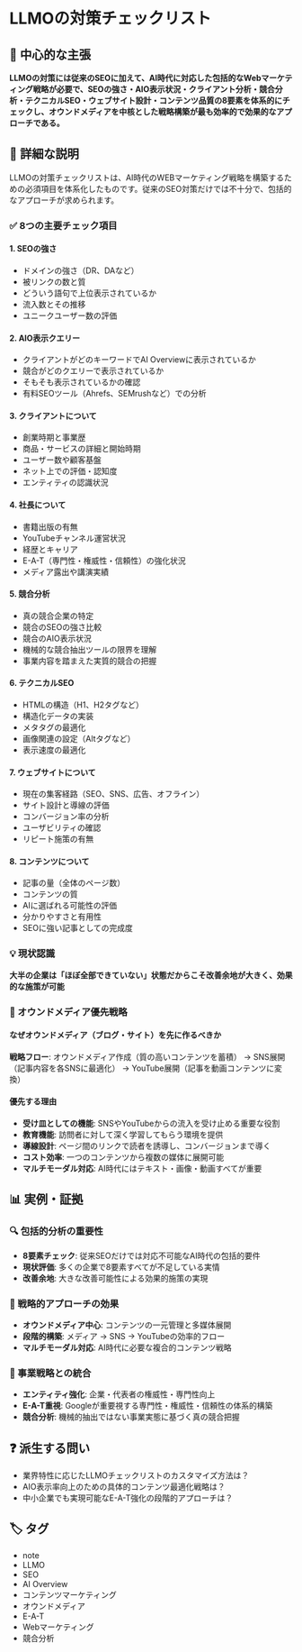 # LLMOの対策チェックリスト

## 🎯 中心的な主張
**LLMOの対策には従来のSEOに加えて、AI時代に対応した包括的なWebマーケティング戦略が必要で、SEOの強さ・AIO表示状況・クライアント分析・競合分析・テクニカルSEO・ウェブサイト設計・コンテンツ品質の8要素を体系的にチェックし、オウンドメディアを中核とした戦略構築が最も効率的で効果的なアプローチである。**

## 📖 詳細な説明

LLMOの対策チェックリストは、AI時代のWEBマーケティング戦略を構築するための必須項目を体系化したものです。従来のSEO対策だけでは不十分で、包括的なアプローチが求められます。

### ✅ 8つの主要チェック項目

#### 1. SEOの強さ
- ドメインの強さ（DR、DAなど）
- 被リンクの数と質
- どういう語句で上位表示されているか
- 流入数とその推移
- ユニークユーザー数の評価

#### 2. AIO表示クエリー
- クライアントがどのキーワードでAI Overviewに表示されているか
- 競合がどのクエリーで表示されているか
- そもそも表示されているかの確認
- 有料SEOツール（Ahrefs、SEMrushなど）での分析

#### 3. クライアントについて
- 創業時期と事業歴
- 商品・サービスの詳細と開始時期
- ユーザー数や顧客基盤
- ネット上での評価・認知度
- エンティティの認識状況

#### 4. 社長について
- 書籍出版の有無
- YouTubeチャンネル運営状況
- 経歴とキャリア
- E-A-T（専門性・権威性・信頼性）の強化状況
- メディア露出や講演実績

#### 5. 競合分析
- 真の競合企業の特定
- 競合のSEOの強さ比較
- 競合のAIO表示状況
- 機械的な競合抽出ツールの限界を理解
- 事業内容を踏まえた実質的競合の把握

#### 6. テクニカルSEO
- HTMLの構造（H1、H2タグなど）
- 構造化データの実装
- メタタグの最適化
- 画像関連の設定（Altタグなど）
- 表示速度の最適化

#### 7. ウェブサイトについて
- 現在の集客経路（SEO、SNS、広告、オフライン）
- サイト設計と導線の評価
- コンバージョン率の分析
- ユーザビリティの確認
- リピート施策の有無

#### 8. コンテンツについて
- 記事の量（全体のページ数）
- コンテンツの質
- AIに選ばれる可能性の評価
- 分かりやすさと有用性
- SEOに強い記事としての完成度

### 💡 現状認識
**大半の企業は「ほぼ全部できていない」状態だからこそ改善余地が大きく、効果的な施策が可能**

### 🎯 オウンドメディア優先戦略

#### なぜオウンドメディア（ブログ・サイト）を先に作るべきか

**戦略フロー**:
オウンドメディア作成（質の高いコンテンツを蓄積） → SNS展開（記事内容を各SNSに最適化） → YouTube展開（記事を動画コンテンツに変換）

#### 優先する理由

- **受け皿としての機能**: SNSやYouTubeからの流入を受け止める重要な役割
- **教育機能**: 訪問者に対して深く学習してもらう環境を提供
- **導線設計**: ページ間のリンクで読者を誘導し、コンバージョンまで導く
- **コスト効率**: 一つのコンテンツから複数の媒体に展開可能
- **マルチモーダル対応**: AI時代にはテキスト・画像・動画すべてが重要

## 📊 実例・証拠

### 🔍 包括的分析の重要性
- **8要素チェック**: 従来SEOだけでは対応不可能なAI時代の包括的要件
- **現状評価**: 多くの企業で8要素すべてが不足している実情
- **改善余地**: 大きな改善可能性による効果的施策の実現

### 🎯 戦略的アプローチの効果
- **オウンドメディア中心**: コンテンツの一元管理と多媒体展開
- **段階的構築**: メディア → SNS → YouTubeの効率的フロー
- **マルチモーダル対応**: AI時代に必要な複合的コンテンツ戦略

### 💼 事業戦略との統合
- **エンティティ強化**: 企業・代表者の権威性・専門性向上
- **E-A-T重視**: Googleが重要視する専門性・権威性・信頼性の体系的構築
- **競合分析**: 機械的抽出ではない事業実態に基づく真の競合把握

## ❓ 派生する問い
- 業界特性に応じたLLMOチェックリストのカスタマイズ方法は？
- AIO表示率向上のための具体的コンテンツ最適化戦略は？
- 中小企業でも実現可能なE-A-T強化の段階的アプローチは？

## 🏷️ タグ

- note
- LLMO
- SEO
- AI Overview
- コンテンツマーケティング
- オウンドメディア
- E-A-T
- Webマーケティング
- 競合分析